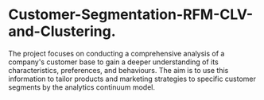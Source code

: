 # Customer-Segmentation-RFM-CLV-and-Clustering.
The project focuses on conducting a comprehensive analysis of a company's customer base to gain a deeper understanding of its characteristics, preferences, and behaviours. The aim is to use this information to tailor products and marketing strategies to specific customer segments by the analytics continuum model.    
